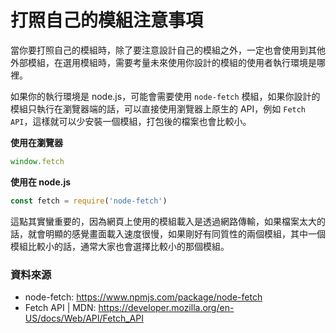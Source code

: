 # 打照自己的模組注意事項

當你要打照自己的模組時，除了要注意設計自己的模組之外，一定也會使用到其他外部模組，在選用模組時，需要考量未來使用你設計的模組的使用者執行環境是哪裡。

如果你的執行環境是 node.js，可能會需要使用 `node-fetch` 模組，如果你設計的模組只執行在瀏覽器端的話，可以直接使用瀏覽器上原生的 API，例如 `Fetch API`，這樣就可以少安裝一個模組，打包後的檔案也會比較小。

**使用在瀏覽器**

```js
window.fetch
```

**使用在 node.js**

```js
const fetch = require('node-fetch')
```

這點其實蠻重要的，因為網頁上使用的模組載入是透過網路傳輸，如果檔案太大的話，就會明顯的感覺畫面載入速度很慢，如果剛好有同質性的兩個模組，其中一個模組比較小的話，通常大家也會選擇比較小的那個模組。

### 資料來源

- node-fetch: <https://www.npmjs.com/package/node-fetch>
- Fetch API | MDN: <https://developer.mozilla.org/en-US/docs/Web/API/Fetch_API>
